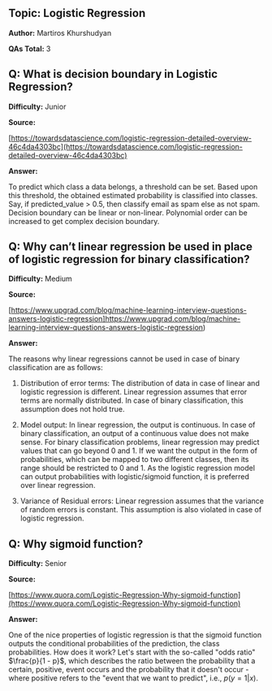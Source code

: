 ## **Topic: Logistic Regression**

**Author:** Martiros Khurshudyan

**QAs Total:** 3

## **Q: What is decision boundary in Logistic Regression?**

**Difficulty:** Junior

**Source:**

[https://towardsdatascience.com/logistic-regression-detailed-overview-46c4da4303bc](https://towardsdatascience.com/logistic-regression-detailed-overview-46c4da4303bc)

**Answer:**


To predict which class a data belongs, a threshold can be set. Based upon this threshold, the obtained estimated probability is classified into classes.
Say, if predicted_value > 0.5, then classify email as spam else as not spam.
Decision boundary can be linear or non-linear. Polynomial order can be increased to get complex decision boundary.


## **Q: Why can’t linear regression be used in place of logistic regression for binary classification?**

**Difficulty:** Medium

**Source:**

[https://www.upgrad.com/blog/machine-learning-interview-questions-answers-logistic-regression]https://www.upgrad.com/blog/machine-learning-interview-questions-answers-logistic-regression)


**Answer:**

The reasons why linear regressions cannot be used in case of binary classification are as follows:

1. Distribution of error terms: The distribution of data in case of linear and logistic regression is different. Linear regression assumes that error terms are normally distributed. In case of binary classification, this assumption does not hold true. 

1. Model output: In linear regression, the output is continuous. In case of binary classification, an output of a continuous value does not make sense. For binary classification problems, linear regression may predict values that can go beyond 0 and 1. If we want the output in the form of probabilities, which can be mapped to two different classes, then its range should be restricted to 0 and 1. As the logistic regression model can output probabilities with logistic/sigmoid function, it is preferred over linear regression.

1. Variance of Residual errors: Linear regression assumes that the variance of random errors is constant. This assumption is also violated in case of logistic regression.


## **Q: Why sigmoid function?**

**Difficulty:** Senior

**Source:**

[https://www.quora.com/Logistic-Regression-Why-sigmoid-function](https://www.quora.com/Logistic-Regression-Why-sigmoid-function)

**Answer:**

One of the nice properties of logistic regression is that the sigmoid function outputs the conditional probabilities of the prediction, the class probabilities. How does it work? Let's start with the so-called "odds ratio" $\frac{p}{1 - p}$, which describes the ratio between the probability that a certain, positive, event occurs and the probability that it doesn't occur - where positive refers to the "event that we want to predict", i.e., $p(y=1|x)$.
